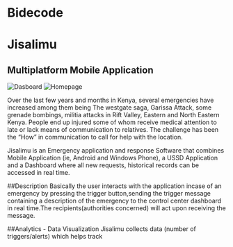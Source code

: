 # Bidecode

Jisalimu
=========

## Multiplatform Mobile Application

![Dasboard](https://github.com/devopsmwas/Bidecode/blob/master/jisalimu_dashboard.PNG)
![Homepage](https://github.com/devopsmwas/Bidecode/blob/master/new%20phone%20homepage.PNG) 

Over the last few years and months in Kenya, several emergencies have increased among them being The westgate saga, Garissa Attack, some grenade bombings, militia attacks in Rift Valley, Eastern and North Eastern Kenya. People end up injured some of whom receive medical attention to late or lack means of communication to relatives. The challenge has been the “How” in communication to call for help with the location.

Jisalimu is an Emergency application and response Software that combines Mobile Application (ie, Android and Windows Phone), a USSD Application and a Dashboard where all new requests, historical records can be accessed in real time. 

##Description
Basically the user interacts with the application incase of an emergency by pressing the trigger button,sending the trigger message containing a description of the emergency to the control center dashboard in real time.The recipients(authorities concerned) will act upon receiving the message.

##Analytics - Data Visualization
Jisalimu collects data (number of triggers/alerts) which helps track
